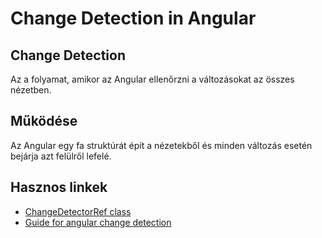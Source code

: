 # Change Detection in Angular

## Change Detection
Az a folyamat, amikor az Angular ellenőrzni a változásokat az összes nézetben.

## Működése
Az Angular egy fa struktúrát épít a nézetekből és minden változás esetén 
bejárja azt felülről lefelé.

## Hasznos linkek
- [ChangeDetectorRef class](https://angular.io/api/core/ChangeDetectorRef)
- [Guide for angular change detection](https://www.mokkapps.de/blog/the-last-guide-for-angular-change-detection-you-will-ever-need/)
